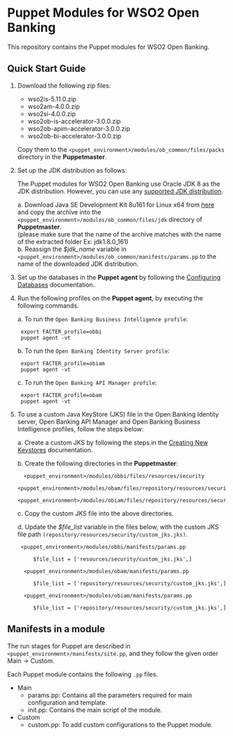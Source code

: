 # Puppet Modules for WSO2 Open Banking

This repository contains the Puppet modules for WSO2 Open Banking.

## Quick Start Guide

1. Download the following zip files:<br>

    * wso2is-5.11.0.zip <br>
    * wso2am-4.0.0.zip <br>
    * wso2si-4.0.0.zip <br>
    * wso2ob-is-accelerator-3.0.0.zip <br>
    * wso2ob-apim-accelerator-3.0.0.zip <br>
    * wso2ob-bi-accelerator-3.0.0.zip <br>

    Copy them to the `<puppet_environment>/modules/ob_common/files/packs` directory in the **Puppetmaster**.

2. Set up the JDK distribution as follows:

    The Puppet modules for WSO2 Open Banking use Oracle JDK 8 as the JDK distribution. However, you can use any [supported JDK distribution](https://docs.wso2.com/display/compatibility/Tested+Operating+Systems+and+JDKs).

    a. Download Java SE Development Kit 8u161 for Linux x64 from [here](https://www.oracle.com/technetwork/java/javase/downloads/java-archive-javase8-2177648.html) and copy the archive into the
    `<puppet_environment>/modules/ob_common/files/jdk` directory of **Puppetmaster**. <br> (please make sure that the name of the archive 
    matches with the name of the extracted folder Ex: jdk1.8.0_161) <br>
    b. Reassign the *$jdk_name* variable in `<puppet_environment>/modules/ob_common/manifests/params.pp` to the name of the downloaded JDK distribution.
   
3. Set up the databases in the **Puppet agent** by following the [Configuring Databases](https://ob.docs.wso2.com/en/latest/install-and-setup/setting-up-databases) documentation.

4. Run the following profiles on the **Puppet agent**, by executing the following commands.

    a. To run the ```Open Banking Business Intelligence profile```:

        export FACTER_profile=obbi
        puppet agent -vt

    b. To run the ```Open Banking Identity Server profile```:

        export FACTER_profile=obiam
        puppet agent -vt

    c. To run the ```Open Banking API Manager profile```:

        export FACTER_profile=obam
        puppet agent -vt

6. To use a custom Java KeyStore (JKS) file in the Open Banking Identity server, Open Banking API Manager
    and Open Banking Business Intelligence profiles, follow the steps below:

	a. Create a custom JKS by following the steps in the [Creating New Keystores](https://docs.wso2.com/display/ADMIN44x/Creating+New+Keystores#CreatingNewKeystores-ca_certificateAddingCA-signedcertificatestokeystores) documentation.

    b. Create the following directories in the **Puppetmaster**:

		 <puppet_environment>/modules/obbi/files/resources/security
		 <puppet_environment>/modules/obam/files/repository/resources/security
		 <puppet_environment>/modules/obiam/files/repository/resources/security

	c. Copy the custom JKS file into the above directories. <br>

	d. Update the *$file_list* variable in the files below, with the custom JKS file path ```(repository/resources/security/custom_jks.jks)```. <br> 

        <puppet_environment>/modules/obbi/manifests/params.pp

            $file_list = ['resources/security/custom_jks.jks',] 

		 <puppet_environment>/modules/obam/manifests/params.pp

            $file_list = ['repository/resources/security/custom_jks.jks',] 

		 <puppet_environment>/modules/obiam/manifests/params.pp

            $file_list = ['repository/resources/security/custom_jks.jks',] 

## Manifests in a module

The run stages for Puppet are described in `<puppet_environment>/manifests/site.pp`, and they follow the given order Main -> Custom.

Each Puppet module contains the following ```.pp``` files.

* Main
    * params.pp: Contains all the parameters required for main configuration and template.
    * init.pp: Contains the main script of the module.
* Custom
    * custom.pp: To add custom configurations to the Puppet module.

